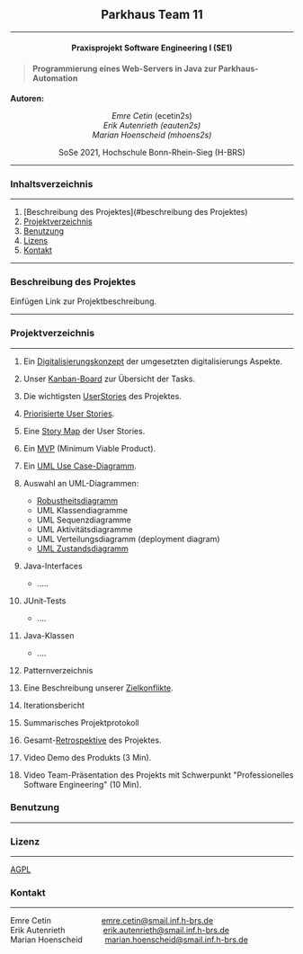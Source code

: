
## <center>Parkhaus Team 11
___
#### <center>Praxisprojekt Software Engineering I (SE1)</center>


> #### Programmierung eines Web-Servers in Java zur Parkhaus-Automation

**Autoren:** <center>*Emre Cetin* (ecetin2s) <br>
*Erik Autenrieth (eauten2s)*  <br>
*Marian Hoenscheid (mhoens2s)*</center>   
<center>SoSe 2021, Hochschule Bonn-Rhein-Sieg (H-BRS)</center>

___
### Inhaltsverzeichnis
___
1. [Beschreibung des Projektes](#beschreibung des Projektes)
2. [Projektverzeichnis](#projektverzeichnis)
3. [Benutzung](#benutzung)
4. [Lizens](#lizenz)
5. [Kontakt](#kontakt)
___

### Beschreibung des Projektes
Einfügen Link zur Projektbeschreibung.

___



### Projektverzeichnis
___
1. Ein [Digitalisierungskonzept](https://vm-2d21.inf.h-brs.de/mk_se1_ss21_Team_11/mk_se1_ss21_Team_11/-/wikis/Digitalisierungskonzept) der umgesetzten digitalisierungs Aspekte.
2. Unser  [Kanban-Board](https://vm-2d21.inf.h-brs.de/mk_se1_ss21_Team_11/mk_se1_ss21_Team_11/-/boards) zur Übersicht der Tasks.
3. Die wichtigsten [UserStories](https://vm-2d21.inf.h-brs.de/mk_se1_ss21_Team_11/mk_se1_ss21_Team_11/-/wikis/UserStories) des Projektes.

4. [Priorisierte User Stories](https://vm-2d21.inf.h-brs.de/mk_se1_ss21_Team_11/mk_se1_ss21_Team_11/-/wikis/Priorisierte-User-Stories).
5. Eine [Story Map](https://vm-2d21.inf.h-brs.de/mk_se1_ss21_Team_11/mk_se1_ss21_Team_11/-/wikis/Story-Map) der  User Stories.
6. Ein [MVP](https://vm-2d21.inf.h-brs.de/mk_se1_ss21_Team_11/mk_se1_ss21_Team_11/-/wikis/MVP) (Minimum Viable Product).
7. Ein [UML Use Case-Diagramm](https://vm-2d21.inf.h-brs.de/mk_se1_ss21_Team_11/mk_se1_ss21_Team_11/-/wikis/UML-Use-Case-Diagramm).
8. Auswahl an UML-Diagrammen:
    - [Robustheitsdiagramm](https://vm-2d21.inf.h-brs.de/mk_se1_ss21_Team_11/mk_se1_ss21_Team_11/-/wikis/Robustheitsdiagramm)
    - UML Klassendiagramme
    - UML Sequenzdiagramme
    - UML Aktivitätsdiagramme
    - UML Verteilungsdiagramm (deployment diagram)
    - [UML Zustandsdiagramm](https://vm-2d21.inf.h-brs.de/mk_se1_ss21_Team_11/mk_se1_ss21_Team_11/-/wikis/UML-Zustandsdiagramm)

9. Java-Interfaces
   - .....
10. JUnit-Tests 
    - ....
11. Java-Klassen
    - ....
12. Patternverzeichnis
13. Eine Beschreibung unserer [Zielkonflikte](https://vm-2d21.inf.h-brs.de/mk_se1_ss21_Team_11/mk_se1_ss21_Team_11/-/wikis/Zielkonflikte).
14. Iterationsbericht
15. Summarisches Projektprotokoll
16. Gesamt-[Retrospektive](https://vm-2d21.inf.h-brs.de/mk_se1_ss21_Team_11/mk_se1_ss21_Team_11/-/wikis/Retrospektive) des Projektes.
17. Video Demo des Produkts (3 Min).
18. Video Team-Präsentation des Projekts mit Schwerpunkt "Professionelles Software Engineering" (10 Min).

### Benutzung
___



### Lizenz
___
[AGPL](LIZENZ)


### Kontakt
___
Emre Cetin&emsp; &emsp; &emsp;&nbsp;&emsp;&emsp;&nbsp;   [emre.cetin@smail.inf.h-brs.de](erik.autenrieth@smail.inf.h-brs.de)<br>
Erik Autenrieth&emsp; &emsp;&emsp;&emsp;&nbsp;     [erik.autenrieth@smail.inf.h-brs.de](erik.autenrieth@smail.inf.h-brs.de) <br>
Marian Hoenscheid&nbsp; &emsp;&emsp;           [marian.hoenscheid@smail.inf.h-brs.de](erik.autenrieth@smail.inf.h-brs.de)

